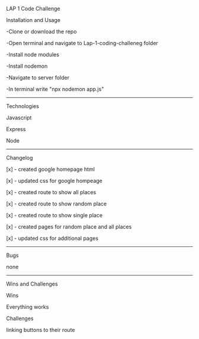 LAP 1 Code Challenge 


Installation and Usage

-Clone or download the repo

-Open terminal and navigate to Lap-1-coding-challeneg folder 

-Install node modules

-Install nodemon 

-Navigate to server folder 

-In terminal write "npx nodemon app.js"

-----------------------------------------------------------------------------




Technologies

Javascript

Express

Node


-----------------------------------------------------------------------------



Changelog 


[x] - created google homepage html

[x] - updated css for google hompeage

[x] - created route to show all places

[x] - created route to show random place

[x] - created route to show single place

[x] - created pages for random place and all places

[x] - updated css for additional pages



-----------------------------------------------------------------------------



Bugs 

none


-----------------------------------------------------------------------------



Wins and Challenges 


Wins

Everything works


Challenges

linking buttons to their route
